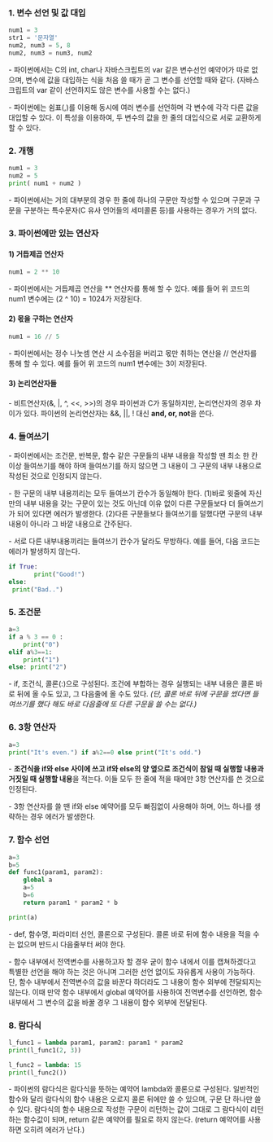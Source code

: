 ### 1. 변수 선언 및 값 대입

```python
num1 = 3
str1 = '문자열'
num2, num3 = 5, 8
num2, num3 = num3, num2
```

\- 파이썬에서는 C의 int, char나 자바스크립트의 var 같은 변수선언 예약어가 따로 없으며, 변수에 값을 대입하는 식을 처음 쓸 때가 곧 그 변수를 선언할 때와 같다. (자바스크립트의 var 같이 선언하지도 않은 변수를 사용할 수는 없다.)

\- 파이썬에는 쉼표(,)를 이용해 동시에 여러 변수를 선언하며 각 변수에 각각 다른 값을 대입할 수 있다. 이 특성을 이용하여, 두 변수의 값을 한 줄의 대입식으로 서로 교환하게 할 수 있다.


### 2. 개행

```python
num1 = 3
num2 = 5
print( num1 + num2 )
```

\- 파이썬에서는 거의 대부분의 경우 한 줄에 하나의 구문만 작성할 수 있으며 구문과 구문을 구분하는 특수문자(C 유사 언어들의 세미콜론 등)를 사용하는 경우가 거의 없다.


### 3. 파이썬에만 있는 연산자

#### 1) 거듭제곱 연산자

```python
num1 = 2 ** 10
```

\- 파이썬에서는 거듭제곱 연산을 ** 연산자를 통해 할 수 있다. 예를 들어 위 코드의 num1 변수에는 \(2 ^ 10\) = 1024가 저장된다.

#### 2) 몫을 구하는 연산자

```python
num1 = 16 // 5
```

\- 파이썬에서는 정수 나눗셈 연산 시 소수점을 버리고 몫만 취하는 연산을 // 연산자를 통해 할 수 있다. 예를 들어 위 코드의 num1 변수에는 3이 저장된다.

#### 3) 논리연산자들

\- 비트연산자(&, \|, ^, \<<, >>)의 경우 파이썬과 C가 동일하지만, 논리연산자의 경우 차이가 있다. 파이썬의 논리연산자는 &&, \|\|, ! 대신 **and, or, not**을 쓴다.


### 4. 들여쓰기

\- 파이썬에서는 조건문, 반복문, 함수 같은 구문들의 내부 내용을 작성할 땐 최소 한 칸 이상 들여쓰기를 해야 하며 들여쓰기를 하지 않으면 그 내용이 그 구문의 내부 내용으로 작성된 것으로 인정되지 않는다.

\- 한 구문의 내부 내용끼리는 모두 들여쓰기 칸수가 동일해야 한다. (1)바로 윗줄에 자신만의 내부 내용을 갖는 구문이 있는 것도 아닌데 이유 없이 다른 구문들보다 더 들여쓰기가 되어 있다면 에러가 발생한다. (2)다른 구문들보다 들여쓰기를 덜했다면 구문의 내부 내용이 아니라 그 바깥 내용으로 간주된다.

\- 서로 다른 내부내용끼리는 들여쓰기 칸수가 달라도 무방하다. 예를 들어, 다음 코드는 에러가 발생하지 않는다.

```python
if True:
       print("Good!")
else:
 print("Bad..")
```

### 5. 조건문

```python
a=3
if a % 3 == 0 : 
    print("0")
elif a%3==1: 
    print("1")
else: print("2")
```

\- if, 조건식, 콜론(:)으로 구성된다. 조건에 부합하는 경우 실행되는 내부 내용은 콜론 바로 뒤에 올 수도 있고, 그 다음줄에 올 수도 있다. _(단, 콜론 바로 뒤에 구문을 썼다면 들여쓰기를 했다 해도 바로 다음줄에 또 다른 구문을 쓸 수는 없다.)_


### 6. 3항 연산자

```python
a=3
print("It's even.") if a%2==0 else print("It's odd.")
```

\- **조건식을 if와 else 사이에 쓰고 if와 else의 양 옆으로 조건식이 참일 때 실행할 내용과 거짓일 때 실행할 내용**을 적는다. 이들 모두 한 줄에 적을 때에만 3항 연산자를 쓴 것으로 인정된다.

\- 3항 연산자를 쓸 땐 if와 else 예약어를 모두 빠짐없이 사용해야 하며, 어느 하나를 생략하는 경우 에러가 발생한다.

### 7. 함수 선언

```python
a=3
b=5
def func1(param1, param2):
    global a
    a=5
    b=6
    return param1 * param2 * b

print(a)
```

\- def, 함수명, 파라미터 선언, 콜론으로 구성된다. 콜론 바로 뒤에 함수 내용을 적을 수는 없으며 반드시 다음줄부터 써야 한다.

\- 함수 내부에서 전역변수를 사용하고자 할 경우 굳이 함수 내에서 이를 캡쳐하겠다고 특별한 선언을 해야 하는 것은 아니며 그러한 선언 없이도 자유롭게 사용이 가능하다. 단, 함수 내부에서 전역변수의 값을 바꾼다 하더라도 그 내용이 함수 외부에 전달되지는 않는다. 이때 만약 함수 내부에서 global 예약어를 사용하여 전역변수를 선언하면, 함수 내부에서 그 변수의 값을 바꿀 경우 그 내용이 함수 외부에 전달된다.



### 8. 람다식

```python
l_func1 = lambda param1, param2: param1 * param2
print(l_func1(2, 3))

l_func2 = lambda: 15
print(l_func2())
```

\- 파이썬의 람다식은 람다식을 뜻하는 예약어 lambda와 콜론으로 구성된다. 일반적인 함수와 달리 람다식의 함수 내용은 오로지 콜론 뒤에만 쓸 수 있으며, 구문 단 하나만 쓸 수 있다. 람다식의 함수 내용으로 작성한 구문이 리턴하는 값이 그대로 그 람다식이 리턴하는 함수값이 되며, return 같은 예약어를 필요로 하지 않는다. (return 예약어를 사용하면 오히려 에러가 난다.)
